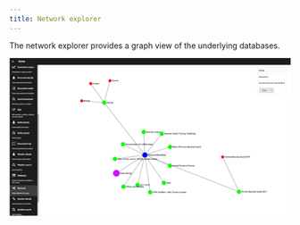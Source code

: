 ```yaml
---
title: Network explorer
---
```


The network explorer provides a graph view of the underlying databases.

![Network explorer](assets/images/network-view.png)